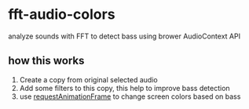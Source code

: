 # fft-audio-colors
analyze sounds with FFT to detect bass using brower AudioContext API

## how this works
1. Create a copy from original selected audio
2. Add some filters to this copy, this help to improve bass detection
3. use [requestAnimationFrame](https://developer.mozilla.org/en-US/docs/Web/API/Window/requestAnimationFrame) to change screen colors based on bass
